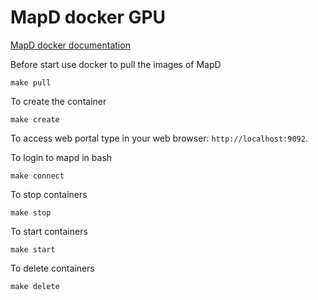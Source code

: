 
MapD docker GPU
===============

[MapD docker documentation](https://www.mapd.com/docs/latest/1_0_tutorials.html)


Before start use docker to pull the images of MapD

	make pull

To create the container 

    make create

To access web portal type in your web browser: `http://localhost:9092`. 

To login to mapd in bash

	make connect

To stop containers

	make stop

To start containers

	make start

To delete containers

	make delete


